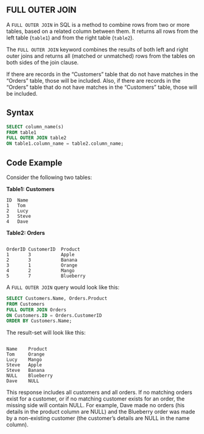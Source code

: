 ## FULL OUTER JOIN

A `FULL OUTER JOIN` in SQL is a method to combine rows from two or more tables, based on a related column between them. It returns all rows from the left table (`table1`) and from the right table (`table2`).

The `FULL OUTER JOIN` keyword combines the results of both left and right outer joins and returns all (matched or unmatched) rows from the tables on both sides of the join clause.

If there are records in the “Customers” table that do not have matches in the “Orders” table, those will be included. Also, if there are records in the “Orders” table that do not have matches in the “Customers” table, those will be included.

## Syntax

```SQL
SELECT column_name(s)
FROM table1
FULL OUTER JOIN table2
ON table1.column_name = table2.column_name;
```

## Code Example

Consider the following two tables:

**Table1: Customers**

```
ID	Name
1	Tom
2	Lucy
3	Steve
4	Dave
```

**Table2: Orders**

```

OrderID	CustomerID	Product
1	    3	        Apple
2	    3	        Banana
3	    1	        Orange
4	    2	        Mango
5	    7	        Blueberry
```

A `FULL OUTER JOIN` query would look like this:

```SQL
SELECT Customers.Name, Orders.Product
FROM Customers
FULL OUTER JOIN Orders
ON Customers.ID = Orders.CustomerID
ORDER BY Customers.Name;
```

The result-set will look like this:

```

Name	Product
Tom	    Orange
Lucy	Mango
Steve	Apple
Steve	Banana
NULL	Blueberry
Dave	NULL
```

This response includes all customers and all orders. If no matching orders exist for a customer, or if no matching customer exists for an order, the missing side will contain NULL. For example, Dave made no orders (his details in the product column are NULL) and the Blueberry order was made by a non-existing customer (the customer’s details are NULL in the name column).





